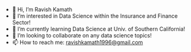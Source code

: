 - 👋 Hi, I’m Ravish Kamath
- 👀 I’m interested in Data Science within the Insurance and Finance Sector!
- 🌱 I’m currently learning Data Science at Univ. of Southern California!
- 💞️ I’m looking to collaborate on any data science topics!
- 📫 How to reach me: ravishkamath1996@gmail.com

<!---
RavishKamathStats/RavishKamathStats is a ✨ special ✨ repository because its `README.md` (this file) appears on your GitHub profile.
You can click the Preview link to take a look at your changes.
--->
